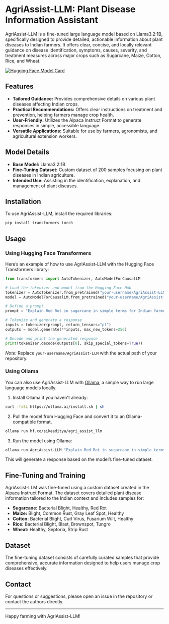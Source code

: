 # AgriAssist-LLM: Plant Disease Information Assistant

AgriAssist-LLM is a fine-tuned large language model based on Llama3.2:1B, specifically designed to provide detailed, actionable information about plant diseases to Indian farmers. It offers clear, concise, and locally relevant guidance on disease identification, symptoms, causes, severity, and treatment measures across major crops such as Sugarcane, Maize, Cotton, Rice, and Wheat.

[![Hugging Face Model Card](https://img.shields.io/badge/Hugging%20Face-Model%20Card-orange)](https://huggingface.co/sikeaditya/agri_assist_llm)

## Features

- **Tailored Guidance:** Provides comprehensive details on various plant diseases affecting Indian crops.
- **Practical Recommendations:** Offers clear instructions on treatment and prevention, helping farmers manage crop health.
- **User-Friendly:** Utilizes the Alpaca Instruct Format to generate responses in simple, accessible language.
- **Versatile Applications:** Suitable for use by farmers, agronomists, and agricultural extension workers.

## Model Details

- **Base Model:** Llama3.2:1B
- **Fine-Tuning Dataset:** Custom dataset of 200 samples focusing on plant diseases in Indian agriculture.
- **Intended Use:** Assisting in the identification, explanation, and management of plant diseases.

## Installation

To use AgriAssist-LLM, install the required libraries:

```bash
pip install transformers torch
```

## Usage

### Using Hugging Face Transformers

Here’s an example of how to use AgriAssist-LLM with the Hugging Face Transformers library:

```python
from transformers import AutoTokenizer, AutoModelForCausalLM

# Load the tokenizer and model from the Hugging Face Hub
tokenizer = AutoTokenizer.from_pretrained("your-username/AgriAssist-LLM")
model = AutoModelForCausalLM.from_pretrained("your-username/AgriAssist-LLM")

# Define a prompt
prompt = "Explain Red Rot in sugarcane in simple terms for Indian farmers."

# Tokenize and generate a response
inputs = tokenizer(prompt, return_tensors="pt")
outputs = model.generate(**inputs, max_new_tokens=256)

# Decode and print the generated response
print(tokenizer.decode(outputs[0], skip_special_tokens=True))
```

*Note:* Replace `your-username/AgriAssist-LLM` with the actual path of your repository.

### Using Ollama

You can also use AgriAssist-LLM with [Ollama](https://ollama.ai), a simple way to run large language models locally.

1. Install Ollama if you haven't already:

```bash
curl -fsSL https://ollama.ai/install.sh | sh
```

2. Pull the model from Hugging Face and convert it to an Ollama-compatible format.
```bash
ollama run hf.co/sikeaditya/agri_assist_llm
```

3. Run the model using Ollama:

```bash
ollama run AgriAssist-LLM "Explain Red Rot in sugarcane in simple terms for Indian farmers."
```

This will generate a response based on the model’s fine-tuned dataset.

## Fine-Tuning and Training

AgriAssist-LLM was fine-tuned using a custom dataset created in the Alpaca Instruct Format. The dataset covers detailed plant disease information tailored to the Indian context and includes samples for:

- **Sugarcane:** Bacterial Blight, Healthy, Red Rot
- **Maize:** Blight, Common Rust, Gray Leaf Spot, Healthy
- **Cotton:** Bacterial Blight, Curl Virus, Fusarium Wilt, Healthy
- **Rice:** Bacterial Blight, Blast, Brownspot, Tungro
- **Wheat:** Healthy, Septoria, Strip Rust

## Dataset

The fine-tuning dataset consists of carefully curated samples that provide comprehensive, accurate information designed to help users manage crop diseases effectively.


## Contact

For questions or suggestions, please open an issue in the repository or contact the authors directly.

---

Happy farming with AgriAssist-LLM!


